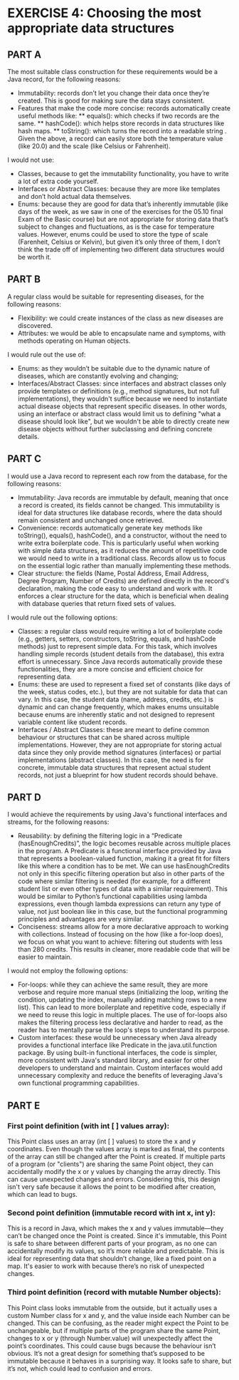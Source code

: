 # EXERCISE 4: Choosing the most appropriate data structures

## PART A
The most suitable class construction for these requirements would be a Java record, for the following reasons:
* Immutability: records don’t let you change their data once they’re created. This is good for making sure the data stays consistent.
* Features that make the code more concise: records automatically create useful methods like:
** equals(): which checks if two records are the same.
** hashCode(): which helps store records in data structures like hash maps.
** toString(): which turns the record into a readable string .
Given the above, a record can easily store both the temperature value (like 20.0) and the scale (like Celsius or Fahrenheit).

I would not use:
* Classes, because to get the immutability functionality, you have to write a lot of extra code yourself.
* Interfaces or Abstract Classes: because they are more like templates and don’t hold actual data themselves.
* Enums: because they are good for data that’s inherently immutable (like days of the week, as we saw in one of the exercises for the 05.10 final Exam of the Basic course) but are not appropriate for storing data that’s subject to changes and fluctuations, as is the case for temperature values. However, enums could be used to store the type of scale (Farenheit, Celsius or Kelvin), but given it’s only three of them, I don’t think the trade off of implementing two different data structures would be worth it.

## PART B
A regular class would be suitable for representing diseases, for the following reasons:
* Flexibility: we could create instances of the class as new diseases are discovered.
* Attributes: we would be able to encapsulate name and symptoms, with methods operating on Human objects.

I would rule out the use of:
* Enums: as they wouldn’t be suitable due to the dynamic nature of diseases, which are constantly evolving and changing;
* Interfaces/Abstract Classes: since interfaces and abstract classes only provide templates or definitions (e.g., method signatures, but not full implementations), they wouldn't suffice because we need to instantiate actual disease objects that represent specific diseases. In other words, using an interface or abstract class would limit us to defining "what a disease should look like", but we wouldn't be able to directly create new disease objects without further subclassing and defining concrete details.

## PART C
I would use a Java record to represent each row from the database, for the following reasons:
* Immutability: Java records are immutable by default, meaning that once a record is created, its fields cannot be changed. This immutability is ideal for data structures like database records, where the data should remain consistent and unchanged once retrieved.
* Convenience: records automatically generate key methods like toString(), equals(), hashCode(), and a constructor, without the need to write extra boilerplate code. This is particularly useful when working with simple data structures, as it reduces the amount of repetitive code we would need to write in a traditional class. Records allow us to focus on the essential logic rather than manually implementing these methods.
* Clear structure: the fields (Name, Postal Address, Email Address, Degree Program, Number of Credits) are defined directly in the record's declaration, making the code easy to understand and work with. It enforces a clear structure for the data, which is beneficial when dealing with database queries that return fixed sets of values.

I would rule out the following options:
* Classes: a regular class would require writing a lot of boilerplate code (e.g., getters, setters, constructors, toString, equals, and hashCode methods) just to represent simple data. For this task, which involves handling simple records (student details from the database), this extra effort is unnecessary. Since Java records automatically provide these functionalities, they are a more concise and efficient choice for representing data.
* Enums: these are used to represent a fixed set of constants (like days of the week, status codes, etc.), but they are not suitable for data that can vary. In this case, the student data (name, address, credits, etc.) is dynamic and can change frequently, which makes enums unsuitable because enums are inherently static and not designed to represent variable content like student records.
* Interfaces / Abstract Classes: these are meant to define common behaviour or structures that can be shared across multiple implementations. However, they are not appropriate for storing actual data since they only provide method signatures (interfaces) or partial implementations (abstract classes). In this case, the need is for concrete, immutable data structures that represent actual student records, not just a blueprint for how student records should behave.

## PART D
I would achieve the requirements by using Java's functional interfaces and streams, for the following reasons:
* Reusability: by defining the filtering logic in a “Predicate (hasEnoughCredits)”, the logic becomes reusable across multiple places in the program. A Predicate is a functional interface provided by Java that represents a boolean-valued function, making it a great fit for filters like this where a condition has to be met. We can use hasEnoughCredits not only in this specific filtering operation but also in other parts of the code where similar filtering is needed (for example, for a different student list or even other types of data with a similar requirement). This would be similar to Python’s functional capabilities using lambda expressions, even though lambda expressions can return any type of value, not just boolean like in this case, but the functional programming principles and advantages are very similar.
* Conciseness: streams allow for a more declarative approach to working with collections. Instead of focusing on the how (like a for-loop does), we focus on what you want to achieve: filtering out students with less than 280 credits. This results in cleaner, more readable code that will be easier to maintain.

I would not employ the following options:
* For-loops: while they can achieve the same result, they are more verbose and require more manual steps (initializing the loop, writing the condition, updating the index, manually adding matching rows to a new list). This can lead to more boilerplate and repetitive code, especially if we need to reuse this logic in multiple places. The use of for-loops also makes the filtering process less declarative and harder to read, as the reader has to mentally parse the loop's steps to understand its purpose.
* Custom interfaces: these would be unnecessary when Java already provides a functional interface like Predicate in the java.util.function package. By using built-in functional interfaces, the code is simpler, more consistent with Java's standard library, and easier for other developers to understand and maintain. Custom interfaces would add unnecessary complexity and reduce the benefits of leveraging Java's own functional programming capabilities.

## PART E
### First point definition (with int [ ] values array):
This Point class uses an array (int [ ] values) to store the x and y coordinates. Even though the values array is marked as final, the contents of the array can still be changed after the Point is created. If multiple parts of a program (or "clients") are sharing the same Point object, they can accidentally modify the x or y values by changing the array directly. This can cause unexpected changes and errors. Considering this, this design isn't very safe because it allows the point to be modified after creation, which can lead to bugs.

### Second point definition (immutable record with int x, int y):
This is a record in Java, which makes the x and y values immutable—they can’t be changed once the Point is created. Since it's immutable, this Point is safe to share between different parts of your program, as no one can accidentally modify its values, so it’s more reliable and predictable. This is ideal for representing data that shouldn’t change, like a fixed point on a map. It's easier to work with because there’s no risk of unexpected changes.

### Third point definition (record with mutable Number objects):

This Point class looks immutable from the outside, but it actually uses a custom Number class for x and y, and the value inside each Number can be changed. This can be confusing, as the reader might expect the Point to be unchangeable, but if multiple parts of the program share the same Point, changes to x or y (through Number.value) will unexpectedly affect the point’s coordinates. This could cause bugs because the behaviour isn’t obvious. It’s not a great design for something that’s supposed to be immutable because it behaves in a surprising way. It looks safe to share, but it’s not, which could lead to confusion and errors.
